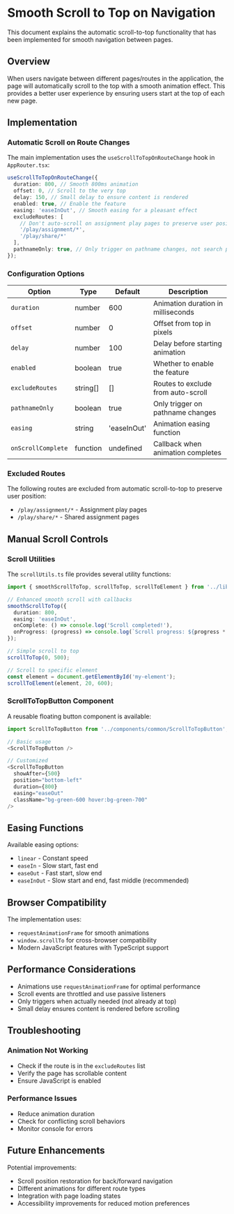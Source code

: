 # Smooth Scroll to Top on Navigation

This document explains the automatic scroll-to-top functionality that has been implemented for smooth navigation between pages.

## Overview

When users navigate between different pages/routes in the application, the page will automatically scroll to the top with a smooth animation effect. This provides a better user experience by ensuring users start at the top of each new page.

## Implementation

### Automatic Scroll on Route Changes

The main implementation uses the `useScrollToTopOnRouteChange` hook in `AppRouter.tsx`:

```typescript
useScrollToTopOnRouteChange({
  duration: 800, // Smooth 800ms animation
  offset: 0, // Scroll to the very top
  delay: 150, // Small delay to ensure content is rendered
  enabled: true, // Enable the feature
  easing: 'easeInOut', // Smooth easing for a pleasant effect
  excludeRoutes: [
    // Don't auto-scroll on assignment play pages to preserve user position
    '/play/assignment/*',
    '/play/share/*'
  ],
  pathnameOnly: true, // Only trigger on pathname changes, not search params
});
```

### Configuration Options

| Option | Type | Default | Description |
|--------|------|---------|-------------|
| `duration` | number | 600 | Animation duration in milliseconds |
| `offset` | number | 0 | Offset from top in pixels |
| `delay` | number | 100 | Delay before starting animation |
| `enabled` | boolean | true | Whether to enable the feature |
| `excludeRoutes` | string[] | [] | Routes to exclude from auto-scroll |
| `pathnameOnly` | boolean | true | Only trigger on pathname changes |
| `easing` | string | 'easeInOut' | Animation easing function |
| `onScrollComplete` | function | undefined | Callback when animation completes |

### Excluded Routes

The following routes are excluded from automatic scroll-to-top to preserve user position:
- `/play/assignment/*` - Assignment play pages
- `/play/share/*` - Shared assignment pages

## Manual Scroll Controls

### Scroll Utilities

The `scrollUtils.ts` file provides several utility functions:

```typescript
import { smoothScrollToTop, scrollToTop, scrollToElement } from '../lib/utils/scrollUtils';

// Enhanced smooth scroll with callbacks
smoothScrollToTop({
  duration: 800,
  easing: 'easeInOut',
  onComplete: () => console.log('Scroll completed!'),
  onProgress: (progress) => console.log(`Scroll progress: ${progress * 100}%`)
});

// Simple scroll to top
scrollToTop(0, 500);

// Scroll to specific element
const element = document.getElementById('my-element');
scrollToElement(element, 20, 600);
```

### ScrollToTopButton Component

A reusable floating button component is available:

```typescript
import ScrollToTopButton from '../components/common/ScrollToTopButton';

// Basic usage
<ScrollToTopButton />

// Customized
<ScrollToTopButton
  showAfter={500}
  position="bottom-left"
  duration={800}
  easing="easeOut"
  className="bg-green-600 hover:bg-green-700"
/>
```

## Easing Functions

Available easing options:
- `linear` - Constant speed
- `easeIn` - Slow start, fast end
- `easeOut` - Fast start, slow end
- `easeInOut` - Slow start and end, fast middle (recommended)

## Browser Compatibility

The implementation uses:
- `requestAnimationFrame` for smooth animations
- `window.scrollTo` for cross-browser compatibility
- Modern JavaScript features with TypeScript support

## Performance Considerations

- Animations use `requestAnimationFrame` for optimal performance
- Scroll events are throttled and use passive listeners
- Only triggers when actually needed (not already at top)
- Small delay ensures content is rendered before scrolling

## Troubleshooting

### Animation Not Working
- Check if the route is in the `excludeRoutes` list
- Verify the page has scrollable content
- Ensure JavaScript is enabled

### Performance Issues
- Reduce animation duration
- Check for conflicting scroll behaviors
- Monitor console for errors

## Future Enhancements

Potential improvements:
- Scroll position restoration for back/forward navigation
- Different animations for different route types
- Integration with page loading states
- Accessibility improvements for reduced motion preferences
